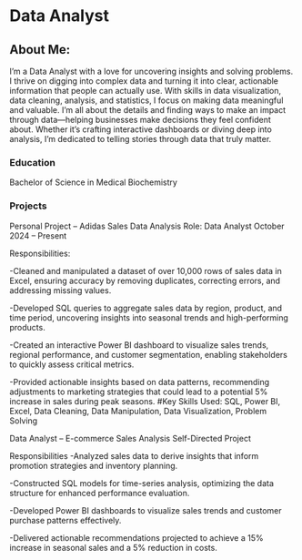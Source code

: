 # Data Analyst

## About Me:
I’m a Data Analyst with a love for uncovering insights and solving problems. I thrive on digging into complex data and turning it into clear, actionable information that people can actually use. With skills in data visualization, data cleaning, analysis, and statistics, I focus on making data meaningful and valuable.
I’m all about the details and finding ways to make an impact through data—helping businesses make decisions they feel confident about. Whether it’s crafting interactive dashboards or diving deep into analysis, I’m dedicated to telling stories through data that truly matter.

### Education
Bachelor of Science in Medical Biochemistry

### Projects
Personal Project – Adidas Sales Data Analysis
Role: Data Analyst
October 2024 – Present

Responsibilities:

-Cleaned and manipulated a dataset of over 10,000 rows of sales data in Excel, ensuring accuracy by removing duplicates, correcting errors, and addressing missing values.

-Developed SQL queries to aggregate sales data by region, product, and time period, uncovering insights into seasonal trends and high-performing products.

-Created an interactive Power BI dashboard to visualize sales trends, regional performance, and customer segmentation, enabling stakeholders to quickly assess critical metrics.

-Provided actionable insights based on data patterns, recommending adjustments to marketing strategies that could lead to a potential 5% increase in sales during peak seasons.
#Key Skills Used:
SQL, Power BI, Excel, Data Cleaning, Data Manipulation, Data Visualization, Problem Solving


Data Analyst – E-commerce Sales Analysis
Self-Directed Project

Responsibilities
-Analyzed sales data to derive insights that inform promotion strategies and inventory planning.

-Constructed SQL models for time-series analysis, optimizing the data structure for enhanced performance evaluation.

-Developed Power BI dashboards to visualize sales trends and customer purchase patterns effectively.

-Delivered actionable recommendations projected to achieve a 15% increase in seasonal sales and a 5% reduction in costs.






